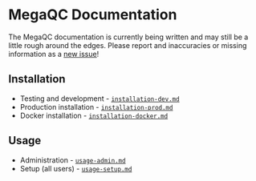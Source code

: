 # MegaQC Documentation

The MegaQC documentation is currently being written and may still
be a little rough around the edges. Please report and inaccuracies
or missing information as a [new issue](https://github.com/ewels/MegaQC/issues/new)!

## Installation

- Testing and development - [`installation-dev.md`](installation-dev.md)
- Production installation - [`installation-prod.md`](installation-prod.md)
- Docker installation - [`installation-docker.md`](installation-docker.md)

## Usage

- Administration - [`usage-admin.md`](usage-admin.md)
- Setup (all users) - [`usage-setup.md`](usage-admin.md)
